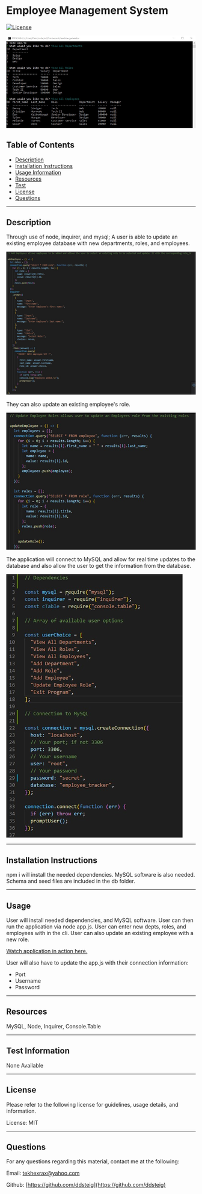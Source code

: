 
  
  # Employee Management System

  [![License](https://img.shields.io/badge/License-MIT-blue.svg)](https://opensource.org/licenses/MIT)

  ![management-system](https://github.com/ddsteig/management-system/blob/master/assets/viewall.jpg)

  ## Table of Contents
  - [Description](#description)
  - [Installation Instructions](#install)
  - [Usage Information](#usage)
  - [Resources](#Resources)
  - [Test](#test)
  - [License](#license)
  - [Questions](#questions)
  
  <hr>
  
  ## Description <a name="description"></a>
  
  Through use of node, inquirer, and mysql; A user is able to update an existing employee database with new departments, roles, and employees.
  
  ![addemployee](https://github.com/ddsteig/management-system/blob/master/assets/addemployee.jpg)

  They can also update an existing employee's role. 
  
  ![update-role](https://github.com/ddsteig/management-system/blob/master/assets/updaterole.jpg) 
  
  The application will connect to MySQL and allow for real time updates to the database and also allow the user to get the information from the database.

  ![connection](https://github.com/ddsteig/management-system/blob/master/assets/connection.jpg)
  
  <hr>
  
  ## Installation Instructions <a name="install"></a>
  
  npm i will install the needed dependencies. MySQL software is also needed. Schema and seed files are included in the db folder.
  
  <hr>
  
  ## Usage <a name="usage"></a>
  
  User will install needed dependencies, and MySQL software. User can then run the application via node app.js. User can enter new depts, roles, and employees with in the cli. User can also update an existing employee with a new role.
  
  [Watch application in action here.](https://drive.google.com/file/d/1MJ6JOqCWNRGPgUfWfe-CkVlFFSU7eaN7/view?usp=sharing)

  User will also have to update the app.js with their connection information:

  <ul>
    <li>Port</li>
    <li>Username</li>
    <li>Password</li>
  </ul>
  
  <hr>
  
  ## Resources <a name="resources"></a>
  
  MySQL, Node, Inquirer, Console.Table
  
  <hr>
  
  ## Test Information <a name="test"></a>
  
  None Available
  
  <hr>
  
  ## License <a name="license"></a>
  
  Please refer to the following license for guidelines, usage details, and information.
  
  License: MIT
  
  <hr>
  
  ## Questions <a name="questions"></a>
  
  For any questions regarding this material, contact me at the following:
  
  Email: tekhexrax@yahoo.com
  
  Github: [https://github.com/ddsteig](https://github.com/ddsteig)
  
  